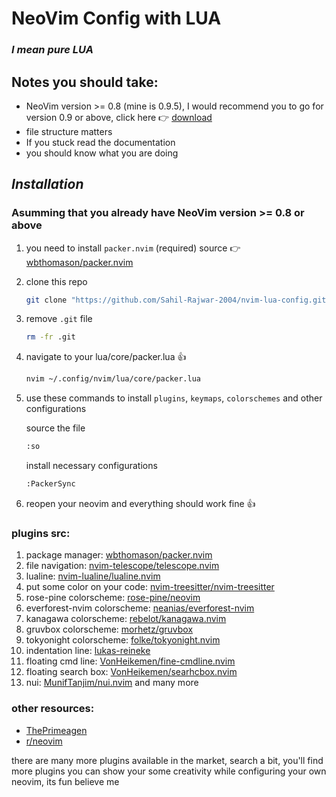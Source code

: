 # NeoVim Config with LUA

### ***I mean pure LUA***


## Notes you should take:
* NeoVim version >= 0.8 (mine is 0.9.5), I would recommend you to go for version 0.9 or above, click here 👉 [download](https://github.com/neovim/neovim/releases)
* file structure matters
* If you stuck read the documentation
* you should know what you are doing


## ***Installation***
### Asumming that you already have NeoVim version >= 0.8 or above
1. you need to install `packer.nvim` (required) source 👉 [wbthomason/packer.nvim](https://github.com/wbthomason/packer.nvim?tab=readme-ov-file#quickstart)
    
2. clone this repo

    ```bash
    git clone "https://github.com/Sahil-Rajwar-2004/nvim-lua-config.git" ~/.config/nvim
    ```

3. remove `.git` file

    ```bash
    rm -fr .git
    ```

4. navigate to your lua/core/packer.lua 👍
    ```bash
    nvim ~/.config/nvim/lua/core/packer.lua
    ```

5. use these commands to install `plugins`, `keymaps`, `colorschemes` and other configurations
     
     source the file
     ```bash
     :so
     ```

     install necessary configurations
     ```bash
     :PackerSync
     ```

6. reopen your neovim and everything should work fine  👍

### plugins src:
1. package manager: [wbthomason/packer.nvim](https://github.com/wbthomason/packer.nvim)
2. file navigation: [nvim-telescope/telescope.nvim](https://github.com/nvim-telescope/telescope.nvim)
3. lualine: [nvim-lualine/lualine.nvim](https://github.com/nvim-lualine/lualine.nvim)
4. put some color on your code: [nvim-treesitter/nvim-treesitter](https://github.com/nvim-treesitter/nvim-treesitter)
4. rose-pine colorscheme: [rose-pine/neovim](https://github.com/rose-pine/neovim)
5. everforest-nvim colorscheme: [neanias/everforest-nvim](https://github.com/neanias/everforest-nvim)
6. kanagawa colorscheme: [rebelot/kanagawa.nvim](https://github.com/rebelot/kanagawa.nvim)
7. gruvbox colorscheme: [morhetz/gruvbox](https://github.com/morhetz/gruvbox)
8. tokyonight colorscheme: [folke/tokyonight.nvim](https://github.com/folke/tokyonight.nvim)
9. indentation line: [lukas-reineke](https://github.com/lukas-reineke/indent-blankline.nvim)
10. floating cmd line: [VonHeikemen/fine-cmdline.nvim](https://github.com/VonHeikemen/fine-cmdline.nvim)
11. floating search box: [VonHeikemen/searhcbox.nvim](https://github.com/VonHeikemen/searchbox.nvim)
12. nui: [MunifTanjim/nui.nvim](https://github.com/MunifTanjim/nui.nvim)
and many more

### other resources:
* [ThePrimeagen](https://www.youtube.com/watch?v=w7i4amO_zaE)
* [r/neovim](https://www.reddit.com/r/neovim/)

there are many more plugins available in the market, search a bit, you'll find more plugins
you can show your some creativity while configuring your own neovim, its fun believe me

